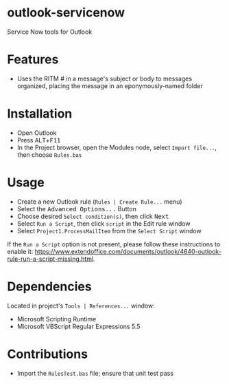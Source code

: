 # outlook-servicenow

Service Now tools for Outlook

# Features

* Uses the RITM # in a message's subject or body to messages organized, placing the message in an eponymously-named folder

# Installation

* Open Outlook
* Press <kbd>ALT</kbd>+<kbd>F11</kbd>
* In the Project browser, open the Modules node, select `Import file...`, then choose `Rules.bas`

# Usage

* Create a new Outlook rule (`Rules | Create Rule...` menu)
* Select the <kbd>Advanced Options...</kbd> Button
* Choose desired `Select condition(s)`, then click <kbd>Next</kbd>
* Select `Run a Script`, then click `script` in the Edit rule window
* Select `Project1.ProcessMailItem` from the `Select Script` window

If the `Run a Script` option is not present, please follow these instructions to enable it: https://www.extendoffice.com/documents/outlook/4640-outlook-rule-run-a-script-missing.html.

# Dependencies

Located in project's `Tools | References...` window:
* Microsoft Scripting Runtime
* Microsoft VBScript Regular Expressions 5.5

# Contributions

* Import the `RulesTest.bas` file; ensure that unit test pass

